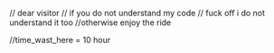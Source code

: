 // dear visitor 
// if you do not understand my code 
// fuck off i do not understand it too 
//otherwise enjoy the ride

//time_wast_here = 10 hour
